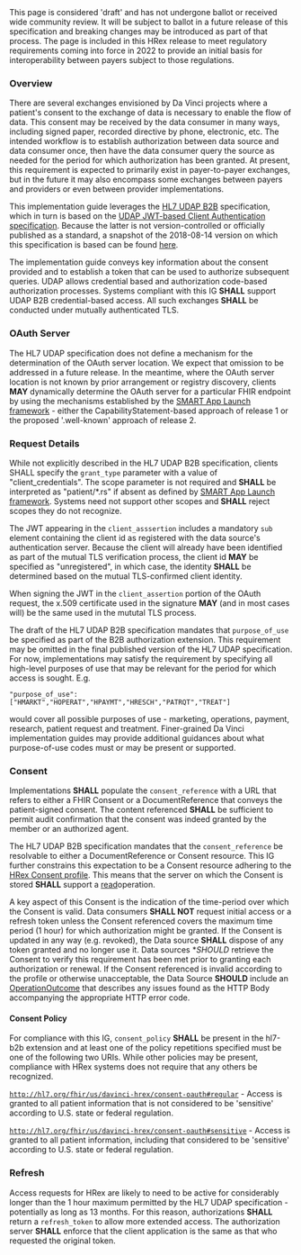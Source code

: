 <div class="stu-note">
This page is considered 'draft' and has not undergone ballot or received wide community review.  It will be subject to ballot in a future release of this specification and breaking changes may be introduced as part of that process.  The page is included in this HRex release to meet regulatory requirements coming into force in 2022 to provide an initial basis for interoperability between payers subject to those regulations.
</div>

### Overview

There are several exchanges envisioned by Da Vinci projects where a patient's consent to the exchange of data is necessary to enable the flow of data.  This consent may be received by the data consumer in many ways, including signed paper, recorded directive by phone, electronic, etc.  The intended workflow is to establish authorization between data source and data consumer once, then have the data consumer query the source as needed for the period for which authorization has been granted.  At present, this requirement is expected to primarily exist in payer-to-payer exchanges, but in the future it may also encompass some exchanges between payers and providers or even between provider implementations.

This implementation guide leverages the [HL7 UDAP B2B]({{site.data.fhir.udap}}b2b.html) specification, which in turn is based on the [UDAP JWT-based Client Authentication specification](https://www.udap.org/udap-jwt-client-auth.html).  Because the latter is not version-controlled or officially published as a standard, a snapshot of the 2018-08-14 version on which this specification is based can be found [here](UDAP-JW-Client-Auth_2018-08-14.pdf).

The implementation guide conveys key information about the consent provided and to establish a token that can be used to authorize subsequent queries.  UDAP allows credential based and authorization code-based authorization processes.  Systems compliant with this IG **SHALL** support UDAP B2B credential-based access.  All such exchanges **SHALL** be conducted under mutually authenticated TLS.

### OAuth Server

The HL7 UDAP specification does not define a mechanism for the determination of the OAuth server location.  We expect that omission to be addressed in a future release.  In the meantime, where the OAuth server location is not known by prior arrangement or registry discovery, clients **MAY** dynamically determine the OAuth server for a particular FHIR endpoint by using the mechanisms established by the [SMART App Launch framework](http://hl7.org/fhir/smart-app-launch) - either the CapabilityStatement-based approach of release 1 or the proposed '.well-known' approach of release 2.

### Request Details

While not explicitly described in the HL7 UDAP B2B specification, clients SHALL specify the <code>grant_type</code> parameter with a value of "client_credentials".  The scope parameter is not required and **SHALL** be interpreted as "patient/*.rs" if absent as defined by [SMART App Launch framework](http://hl7.org/fhir/smart-app-launch/2021May/scopes-and-launch-context.html).  Systems need not support other scopes and **SHALL** reject scopes they do not recognize.

The JWT appearing in the <code>client_asssertion</code> includes a mandatory <code>sub</code> element containing the client id as registered with the data source's authentication server.  Because the client will already have been identified as part of the mutual TLS verification process, the client id **MAY** be specified as "unregistered", in which case, the identity **SHALL** be determined based on the mutual TLS-confirmed client identity.  

When signing the JWT in the <code>client_assertion</code> portion of the OAuth request, the x.509 certificate used in the signature **MAY** (and in most cases will) be the same used in the mututal TLS process.

The draft of the HL7 UDAP B2B specification mandates that <code>purpose_of_use</code> be specified as part of the B2B authorization extension.  This requirement may be omitted in the final published version of the HL7 UDAP specification.  For now, implementations may satisfy the requirement by specifying all high-level purposes of use that may be relevant for the period for which access is sought.  E.g. 

<code>"purpose_of_use": ["HMARKT","HOPERAT","HPAYMT","HRESCH","PATRQT","TREAT"]</code>

would cover all possible purposes of use - marketing, operations, payment, research, patient request and treatment.  Finer-grained Da Vinci implementation guides may provide additional guidances about what purpose-of-use codes must or may be present or supported.

### Consent

Implementations **SHALL** populate the <code>consent_reference</code> with a URL that refers to either a FHIR Consent or a DocumentReference that conveys the patient-signed consent.  The content referenced **SHALL** be sufficient to permit audit confirmation that the consent was indeed granted by the member or an authorized agent.

The HL7 UDAP B2B specification mandates that the <code>consent_reference</code> be resolvable to either a DocumentReference or Consent resource.  This IG further constrains this expectation to be a Consent resource adhering to the [HRex Consent profile](StructureDefinition-hrex-consent.html).  This means that the server on which the Consent is stored **SHALL** support a [read]({{site.data.fhir.path}}http.html#read)operation.

A key aspect of this Consent is the indication of the time-period over which the Consent is valid.  Data consumers **SHALL NOT** request initial access or a refresh token unless the Consent referenced covers the maximum time period (1 hour) for which authorization might be granted.  If the Consent is updated in any way (e.g. revoked), the Data source **SHALL** dispose of any token granted and no longer use it.  Data sources **SHOULD* retrieve the Consent to verify this requirement has been met prior to granting each authorization or renewal.  If the Consent referenced is invalid according to the profile or otherwise unacceptable, the Data Source **SHOULD** include an [OperationOutcome]({{site.data.fhir.path}}operationoutcome.html) that describes any issues found as the HTTP Body accompanying the appropriate HTTP error code.

#### Consent Policy

For compliance with this IG, <code>consent_policy</code> **SHALL** be present in the hl7-b2b extension and at least one of the policy repetitions specified must be one of the following two URIs.  While other policies may be present, compliance with HRex systems does not require that any others be recognized.

<a name="regular"> </a>
<code>http://hl7.org/fhir/us/davinci-hrex/consent-oauth#regular</code> - Access is granted to all patient information that is not considered to be 'sensitive' according to U.S. state or federal regulation.

<a name="sensitive"> </a>
<code>http://hl7.org/fhir/us/davinci-hrex/consent-oauth#sensitive</code> - Access is granted to all patient information, including that considered to be 'sensitive' according to U.S. state or federal regulation.

### Refresh

Access requests for HRex are likely to need to be active for considerably longer than the 1 hour maximum permitted by the HL7 UDAP specification - potentially as long as 13 months.  For this reason, authorizations **SHALL** return a <code>refresh_token</code> to allow more extended access.  The authorization server **SHALL** enforce that the client application is the same as that who requested the original token.